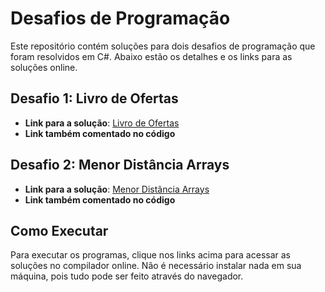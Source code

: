 # Desafios de Programação

Este repositório contém soluções para dois desafios de programação que foram resolvidos em C#. Abaixo estão os detalhes e os links para as soluções online.

## Desafio 1: Livro de Ofertas

- **Link para a solução**: [Livro de Ofertas](https://www.programiz.com/online-compiler/7fkEWS1W4ylXo)
- **Link também comentado no código**

## Desafio 2: Menor Distância Arrays

- **Link para a solução**: [Menor Distância Arrays](https://www.programiz.com/online-compiler/18tYqRgKlDXru)
- **Link também comentado no código**

## Como Executar

Para executar os programas, clique nos links acima para acessar as soluções no compilador online. Não é necessário instalar nada em sua máquina, pois tudo pode ser feito através do navegador.
